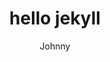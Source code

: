 ---
layout:     post
title:      "hello jekyll"
author:     "Johnny"
header-style: text
catalog: false
published: false
tags:
    - test
---